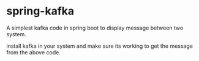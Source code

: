# spring-kafka
A simplest kafka code in spring boot to display message between two system.

install kafka in your system and make sure its working to get the message from the above code.

